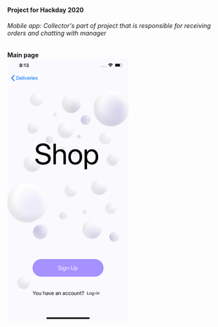 <h4>Project for Hackday 2020</h4>
<h6>Mobile app: Collector's part of project that is responsible for receiving orders and chatting with manager</h6>
<b>Main page</b>
<br>
<img src="screenshots/main.png" height="600">

